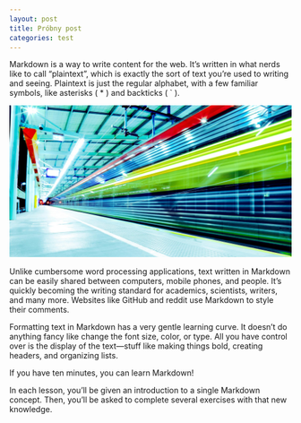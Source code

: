 ```yaml
---
layout: post
title: Próbny post
categories: test
---
```

Markdown is a way to write content for the web. It’s written in what nerds like to call “plaintext”, which is exactly the sort of text you’re used to writing and seeing. Plaintext is just the regular alphabet, with a few familiar symbols, like asterisks ( * ) and backticks ( ` ).



![](/img/uploads/background.jpg)

Unlike cumbersome word processing applications, text written in Markdown can be easily shared between computers, mobile phones, and people. It’s quickly becoming the writing standard for academics, scientists, writers, and many more. Websites like GitHub and reddit use Markdown to style their comments.



Formatting text in Markdown has a very gentle learning curve. It doesn’t do anything fancy like change the font size, color, or type. All you have control over is the display of the text—stuff like making things bold, creating headers, and organizing lists.



If you have ten minutes, you can learn Markdown!



In each lesson, you’ll be given an introduction to a single Markdown concept. Then, you’ll be asked to complete several exercises with that new knowledge.
